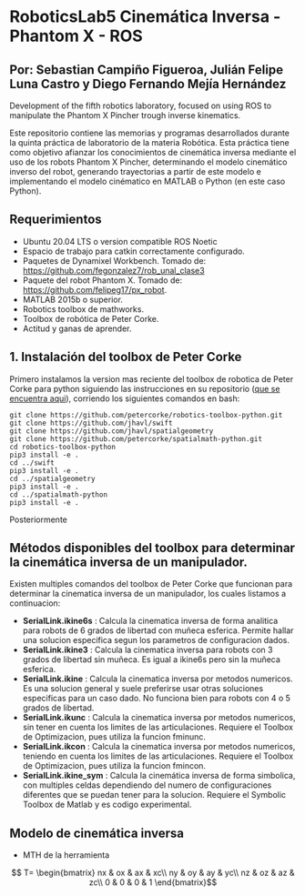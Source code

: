 # RoboticsLab5 Cinemática Inversa - Phantom X - ROS
## Por: Sebastian Campiño Figueroa, Julián Felipe Luna Castro y Diego Fernando Mejía Hernández

Development of the fifth robotics laboratory, focused on using ROS to manipulate the Phantom X Pincher trough inverse kinematics.


Este repositorio contiene las memorias y programas desarrollados durante la quinta práctica de laboratorio de la materia Robótica. Esta práctica tiene como objetivo afianzar los conocimientos de cinemática inversa mediante el uso de los robots Phantom X Pincher, determinando el modelo cinemático inverso del robot, generando trayectorias a partir de este modelo e implementando el modelo cinématico en MATLAB o Python (en este caso Python). 

## Requerimientos

* Ubuntu 20.04 LTS o version compatible
ROS Noetic
* Espacio de trabajo para catkin correctamente configurado.
* Paquetes de Dynamixel Workbench. Tomado de: https://github.com/fegonzalez7/rob_unal_clase3
* Paquete del robot Phantom X. Tomado de: https://github.com/felipeg17/px_robot.
* MATLAB 2015b o superior.
* Robotics toolbox de mathworks.
* Toolbox de robótica de Peter Corke.
* Actitud y ganas de aprender.

## 1. Instalación del toolbox de Peter Corke

Primero instalamos la version mas reciente del toolbox de robotica de Peter Corke para python siguiendo las instrucciones en su repositorio ([que se encuentra aqui](https://github.com/petercorke/robotics-toolbox-python.git)), corriendo los siguientes comandos en bash:


    git clone https://github.com/petercorke/robotics-toolbox-python.git
    git clone https://github.com/jhavl/swift
    git clone https://github.com/jhavl/spatialgeometry
    git clone https://github.com/petercorke/spatialmath-python.git
    cd robotics-toolbox-python
    pip3 install -e .
    cd ../swift
    pip3 install -e .
    cd ../spatialgeometry
    pip3 install -e .
    cd ../spatialmath-python
    pip3 install -e .

Posteriormente

## Métodos disponibles del toolbox para determinar la cinemática inversa de un manipulador.

Existen multiples comandos del toolbox de Peter Corke que funcionan para determinar la cinematica inversa de un manipulador, los cuales listamos a continuacion:

* **SerialLink.ikine6s** : Calcula la cinematica inversa de forma analitica para robots de 6 grados de libertad con muñeca esferica. Permite hallar una solucion especifica segun los parametros de configuracion dados.
* **SerialLink.ikine3** : Calcula la cinematica inversa para robots con 3 grados de libertad sin muñeca. Es igual a ikine6s pero sin la muñeca esferica.
* **SerialLink.ikine** : Calcula la cinematica inversa por metodos numericos. Es una solucion general y suele preferirse usar otras soluciones especificas para un caso dado. No funciona bien para robots con 4 o 5 grados de libertad.
* **SerialLink.ikunc** : Calcula la cinematica inversa por metodos numericos, sin tener en cuenta los limites de las articulaciones. Requiere el Toolbox de Optimizacion, pues utiliza la funcion fminunc.
* **SerialLink.ikcon** : Calcula la cinematica inversa por metodos numericos, teniendo en cuenta los limites de las articulaciones. Requiere el Toolbox de Optimizacion, pues utiliza la funcion fmincon.
* **SerialLink.ikine_sym** : Calcula la cinemática inversa de forma simbolica, con multiples celdas dependiendo del numero de configuraciones diferentes que se puedan tener para la solucion. Requiere el Symbolic Toolbox de Matlab y es codigo experimental.


## Modelo de cinemática inversa 
* MTH de la herramienta

$$ T= \begin{bmatrix}
nx & ox & ax & xc\\ 
ny & oy & ay & yc\\ 
nz & oz & az & zc\\ 
0 & 0 & 0 & 1
\end{bmatrix}$$